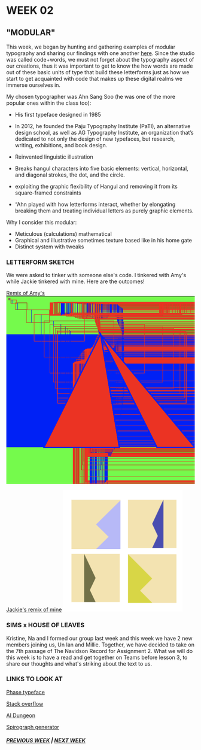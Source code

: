 # WEEK 02

## "MODULAR"

This week, we began by hunting and gathering examples of modular typography and sharing our findings with one another [here](https://docs.google.com/presentation/d/1N2hAFp6si7UsVuPj1oMQ21_HHF858NbXZna0YQxOQio/edit#slide=id.g8ed135ac50_24_0). Since the studio was called code+words, we must not forget about the typography aspect of our creations, thus it was important to get to know the how words are made out of these basic units of type that build these letterforms just as how we start to get acquainted with code that makes up these digital realms we immerse ourselves in. 

My chosen typographer was Ahn Sang Soo (he was one of the more popular ones within the class too): 
- His first typeface designed in 1985

- In 2012, he founded the Paju Typography Institute (PaTI), an alternative design school, as well as AG Typography Institute, an organization that’s dedicated to not only the design of new typefaces, but research, writing, exhibitions, and book design.

- Reinvented linguistic illustration

- Breaks hangul characters into five basic elements: vertical, horizontal, and diagonal strokes, the dot, and the circle.

- exploiting the graphic flexibility of Hangul and removing it from its  square-framed constraints 

- “Ahn played with how letterforms interact, whether by elongating  breaking them and treating individual letters as purely graphic elements.

Why I consider this modular: 

- Meticulous (calculations) mathematical 
- Graphical and illustrative sometimes texture based like in his home gate
- Distinct system with tweaks

### LETTERFORM SKETCH
We were asked to tinker with someone else's code. I tinkered with Amy's while Jackie tinkered with mine. Here are the outcomes! 

[Remix of Amy's](https://samanthangsy.github.io/codewords/Weekly%20Diary/02/remix_of_amy_s_code/)
<img src="remixA.png">

[Jackie's remix of mine](https://samanthangsy.github.io/codewords/Weekly%20Diary/02/jackies_remix_/)
<img src="remixJ.png">


### SIMS x HOUSE OF LEAVES 

Kristine, Na and I formed our group last week and this week we have 2 new members joining us, Un Ian and Millie. Together, we have decided to take on the 7th passage of The Navidson Record for Assignment 2. What we will do this week is to have a read and get together on Teams before lesson 3, to share our thoughts and what's striking about the text to us. 

### LINKS TO LOOK AT 
[Phase typeface](https://www.eliashanzer.com/phase/)

[Stack overflow](https://stackoverflow.com/)

[AI Dungeon](https://play.aidungeon.io/)

[Spirograph generator](https://codepen.io/EightArmsHQ/pen/IliqC)


##### [PREVIOUS WEEK](https://samanthangsy.github.io/codewords/Weekly%20Diary/01/)  |  [NEXT WEEK](https://samanthangsy.github.io/codewords/Weekly%20Diary/03/)
